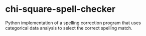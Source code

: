 # chi-square-spell-checker
Python implementation of a spelling correction program that uses categorical data analysis to select the correct spelling match.
